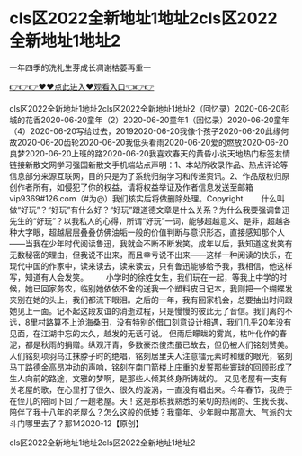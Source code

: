 # cls区2022全新地址1地址2cls区2022全新地址1地址2
一年四季的洗礼生芽成长凋谢枯萎再重一

<a href="https://github.com/getmal/fdwwt/issues/2">👉👉👉♥♥点此进入♥观看入口👈👉👉</a>

cls区2022全新地址1地址2cls区2022全新地址1地址2（回忆录）2020-06-20彭城的花香2020-06-20童年（2）2020-06-20童年1（回忆录）2020-06-20童年（4）2020-06-20写给过去，20192020-06-20我像个孩子2020-06-20此缘何故2020-06-20齿轮2020-06-20我低头看雨2020-06-20爱的燃放2020-06-20良梦2020-06-20上班的路2020-06-20我喜欢春天的黄昏小说天地热门标签友情链接新散文网学习强国新散文手机端站点声明：1、本站所收录作品、热点评论等信息部分来源互联网，目的只是为了系统归纳学习和传递资讯。2、作品版权归原创作者所有，如侵犯了你的权益，请将权益举证及作者信息发送至邮箱vip9369#126.com（#为@）我们核实后将做删除处理。Copyright
　　什么叫做“好玩”？“好玩”有什么好？“好玩”跟道德文章是什么关系？为什么我要强调鲁迅先生的“好玩”？以我私人的心得，所谓“好玩”一词，能够超越意义、是非，超越各种大字眼，超越层层叠叠仿佛油垢一般的价值判断与意识形态，直接感知那个人——当我在少年时代阅读鲁迅，我就会不断不断发笑。成年以后，我知道这发笑有无数秘密的理由，但我说不出来，而且幸亏说不出来——这样一种阅读的快乐，在现代中国的作家中，读来读去，读来读去，只有鲁迅能够给予我，我相信，他这样写，知道有人会发笑。
　　小学时的徐姓女生，我们玩在一起，等我上中学的时候，她已回家务农，临别她依依不舍的送我一个塑料皮日记本，我则把一个蝴蝶发夹别在她的头上，我们都流下眼泪。之后的一年，我有回家机会，总要抽出时间跟她见上一面。记不起这段友谊的消逝过程，只是慢慢的彼此无了音信。我们离的不远，8里村路算不上沧海桑田，没有特别的借口刻意设计相遇，我们几乎20年没有见面，在江湖中忘的太久，越发的无话可说。
但雨后矇眬的雾岚，枯叶化作的春泥，都是秋雨的捐赠。纵观汗青，多数豪杰俊杰虽已故去，但仍被人们铭刻赞美。人们铭刻项羽乌江抹脖子时的绝唱，铭刻居里夫人注意镭元素时和缓的眼光，铭刻马丁路德金高昂冲动的声响，铭刻在南门箭楼上庄重的发誓那些寰球的回顾形成了生人向前的路途，文雅的梦啊，是那些人倾其终身所铸就的。
又见老屋有一支有关老屋的歌，在心里打了很久、很久的漩涡，一直没有唱出来。今年春节，我终于在侄儿的陪同下回了一趟老屋。天！这是那栋我熟悉的亲切的热闹的、生我长我、陪伴了我十八年的老屋么？怎么这般的低矮？我童年、少年眼中那高大、气派的大斗门哪里去了？那142020-12【原创】

cls区2022全新地址1地址2cls区2022全新地址1地址2
